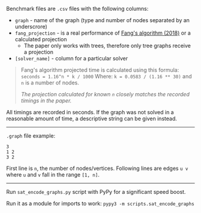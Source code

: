 Benchmark files are `.csv` files with the following columns:

- `graph` - name of the graph (type and number of nodes separated by an underscrore)
- `fang_projection` - is a real performance of [Fang's algorithm (2018)](https://arxiv.org/pdf/1003.3045) or a calculated projection
  - The paper only works with trees, therefore only tree graphs receive a projection
- `[solver_name]` - column for a particular solver

> Fang's algorithm projected time is calculated using this formula:
> `seconds = 1.16^n * k / 1000`
> Where: `k = 0.0583 / (1.16 ** 30)` and `n` is a number of nodes.
>
> _The projection calculated for known `n` closely matches the recorded timings in the paper._

All timings are recorded in seconds. If the graph was not solved in a reasonable amount of time, a descriptive string can be given instead.

---

`.graph` file example:

```
3
1 2
3 2
```

First line is `n`, the number of nodes/vertices. Following lines are edges `u v` where `u` and `v` fall in the range `[1, n]`.

---

Run `sat_encode_graphs.py` script with PyPy for a significant speed boost.

Run it as a module for imports to work:
`pypy3 -m scripts.sat_encode_graphs`
